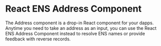 # React ENS Address Component

The Address component is a drop-in React component for your dapps. Anytime you need to take an address as an input, you can use the React ENS Address Component instead to resolve ENS names or provide feedback with reverse records.
